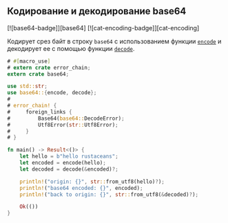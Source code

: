 ## Кодирование и декодирование base64

[![base64-badge]][base64] [![cat-encoding-badge]][cat-encoding]

Кодирует срез байт в строку `base64` с использованием функции [`encode`](https://docs.rs/base64/*/base64/fn.encode.html) и декодирует ее с помощью функции [`decode`](https://docs.rs/base64/*/base64/fn.decode.html).

```rust
# #[macro_use]
# extern crate error_chain;
extern crate base64;

use std::str;
use base64::{encode, decode};
#
# error_chain! {
#     foreign_links {
#         Base64(base64::DecodeError);
#         Utf8Error(str::Utf8Error);
#     }
# }

fn main() -> Result<()> {
    let hello = b"hello rustaceans";
    let encoded = encode(hello);
    let decoded = decode(&encoded)?;

    println!("origin: {}", str::from_utf8(hello)?);
    println!("base64 encoded: {}", encoded);
    println!("back to origin: {}", str::from_utf8(&decoded)?);

    Ok(())
}
```


